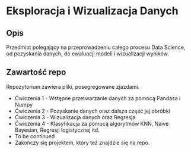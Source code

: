 # Eksploracja i Wizualizacja Danych

## Opis
Przedmiot polegający na przeprowadzeniu całego procesu Data Science, od pozyskania danych, do ewaluacji modeli i wizualizacji wyników.

## Zawartość repo
Repozytorium zawiera pliki, posegregowane zjazdami. 
- Ćwiczenia 1 - Wstępne przetwarzanie danych za pomocą Pandasa i Numpy
- Ćwiczenia 2 - Pozyskanie danych oraz dalsza część jej obróbki
- Ćwiczenia 3 - Wizualizacja danych oraz Regresja
- Ćwiczenia 4 - Klasyfikacja za pomocą algorytmów KNN, Naive Bayesian, Regresji logistycznej itd.
- To be continued
- Zakończy się projektem, który też znajdzie się na repo.